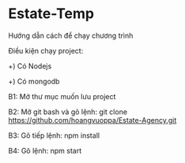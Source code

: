 # Estate-Temp

Hướng dẫn cách để chạy chương trình

Điều kiện chạy project:

+) Có Nodejs

+) Có mongodb

B1: Mở thư mục muốn lưu project

B2: Mở git bash và gõ lệnh: git clone https://github.com/hoangvuoppa/Estate-Agency.git

B3: Gõ tiếp lệnh: npm install 

B4: Gõ lệnh: npm start
